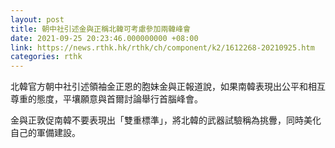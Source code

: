 ```yaml
---
layout: post
title: 朝中社引述金與正稱北韓可考慮參加兩韓峰會
date: 2021-09-25 20:23:46.000000000 +08:00
link: https://news.rthk.hk/rthk/ch/component/k2/1612268-20210925.htm
categories: rthk
---
```


北韓官方朝中社引述領袖金正恩的胞妹金與正報道說，如果南韓表現出公平和相互尊重的態度，平壤願意與首爾討論舉行首腦峰會。

金與正敦促南韓不要表現出「雙重標準」，將北韓的武器試驗稱為挑釁，同時美化自己的軍備建設。

